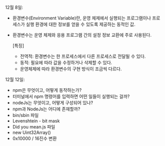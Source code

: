 12월 8일:  
  - 환경변수(Environment Variable)란, 운영 체제에서 실행되는 프로그램이나 프로세스가 실행 환경에 대한 정보를 얻을 수 있도록 제공하는 동적인 값.  
  - 환경변수는 운영 체제와 응용 프로그램 간의 설정 정보 교환에 주로 사용된다.
    
    [특징]  
    - 전역적: 환경변수는 한 프로세스에서 다른 프로세스로 전달될 수 있다.
    - 동적: 필요에 따라 값을 수정하거나 삭제할 수 있다.
    - 운영체제에 따라 환경변수의 구현 방식이 조금씩 다르다.

12월 12일:
  - npm은 무엇이고, 어떻게 동작하는가?
  - 터미널에서 npm 명령어를 입력하면 어떤 일들이 실행되는 걸까?
  - nodeJs는 무엇이고, 어떻게 구성되어 있나?
  - npm과 NodeJs는 어디에 존재할까?
  - bin/sbin 파일
  - Levenshtein - bit mask
  - Did you mean.js 파일
  - new Uint32Array()
  - 0x10000 / 16진수 변환

